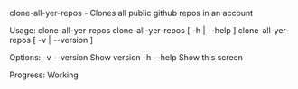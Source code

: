 clone-all-yer-repos - Clones all public github repos in an account

Usage:
  clone-all-yer-repos <username>
  clone-all-yer-repos [ -h | --help ]
  clone-all-yer-repos [ -v | --version ]

Options:
  -v --version            Show version
  -h --help               Show this screen



Progress: Working

